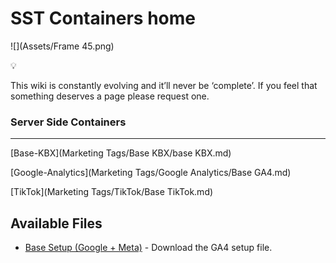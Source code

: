 # SST Containers home
![](Assets/Frame 45.png)

<aside>
💡

This wiki is constantly evolving and it’ll never be ‘complete’. If you feel that something deserves a page please request one.

</aside>

### Server Side Containers

---

[Base-KBX](Marketing Tags/Base KBX/base KBX.md)

[Google-Analytics](Marketing Tags/Google Analytics/Base GA4.md)

[TikTok](Marketing Tags/TikTok/Base TikTok.md)

## Available Files
- [Base Setup (Google + Meta)](https://github.com/kyle-williams-kubix/stape-GTM/blob/847e630f74f315278b29e42e3da376a59a63d714/sGTM/GA4/KBX%20Stape%20GA4%20event%20setup.json) - Download the GA4 setup file.



